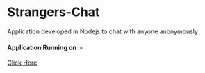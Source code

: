 # Strangers-Chat

Application developed in Nodejs to chat with anyone anonymously

#### Application Running on :-

[Click Here](https://stranger-chat-2.herokuapp.com/)
